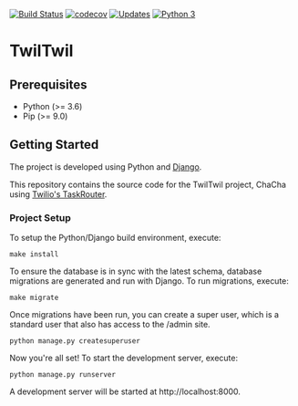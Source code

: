 [![Build Status](https://travis-ci.org/alexdlaird/twilio-taskrouter-demo.svg?branch=master)](https://travis-ci.org/alexdlaird/twilio-taskrouter-demo)
[![codecov](https://codecov.io/gh/alexdlaird/twilio-taskrouter-demo/branch/master/graph/badge.svg)](https://codecov.io/gh/alexdlaird/twilio-taskrouter-demo)
[![Updates](https://pyup.io/repos/github/alexdlaird/twilio-taskrouter-demo/shield.svg)](https://pyup.io/repos/github/alexdlaird/twilio-taskrouter-demo/)
[![Python 3](https://pyup.io/repos/github/alexdlaird/twilio-taskrouter-demo/python-3-shield.svg)](https://pyup.io/repos/github/alexdlaird/twilio-taskrouter-demo/)


TwilTwil
================

## Prerequisites
* Python (>= 3.6)
* Pip (>= 9.0)

## Getting Started
The project is developed using Python and [Django](https://www.djangoproject.com).

This repository contains the source code for the TwilTwil project, ChaCha using [Twilio's TaskRouter](https://www.twilio.com/taskrouter).

### Project Setup
To setup the Python/Django build environment, execute:

```
make install
```

To ensure the database is in sync with the latest schema, database migrations are generated and run with Django. To run migrations, execute:

```
make migrate
```

Once migrations have been run, you can create a super user, which is a standard user that also has access to the /admin site.

```
python manage.py createsuperuser
```

Now you're all set! To start the development server, execute:

```
python manage.py runserver
```

A development server will be started at http://localhost:8000.
